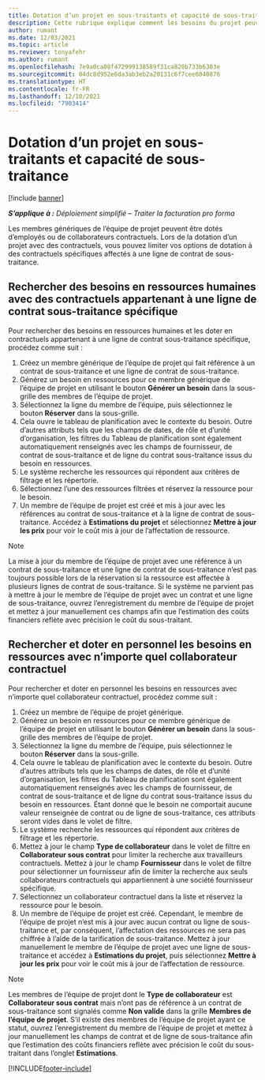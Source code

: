```yaml
---
title: Dotation d’un projet en sous-traitants et capacité de sous-traitance
description: Cette rubrique explique comment les besoins du projet peuvent être satisfaits à l’aide de collaborateurs contractuels ou d’une capacité sous-traitée dans Microsoft Dynamics 365 Project Operations.
author: rumant
ms.date: 12/03/2021
ms.topic: article
ms.reviewer: tonyafehr
ms.author: rumant
ms.openlocfilehash: 7e9a0ca08f472999138589f31ca820b733b6303e
ms.sourcegitcommit: 04dc8d952e6da3ab3eb2a20131c6f7cee6040876
ms.translationtype: HT
ms.contentlocale: fr-FR
ms.lasthandoff: 12/10/2021
ms.locfileid: "7903414"
---
```

# <a name="staffing-a-project-with-contract-workers-and-subcontracted-capacity"></a>Dotation d’un projet en sous-traitants et capacité de sous-traitance

[!include [banner](../../includes/dataverse-preview.md)]

_**S’applique à :** Déploiement simplifié – Traiter la facturation pro forma_

Les membres génériques de l’équipe de projet peuvent être dotés d’employés ou de collaborateurs contractuels. Lors de la dotation d’un projet avec des contractuels, vous pouvez limiter vos options de dotation à des contractuels spécifiques affectés à une ligne de contrat de sous-traitance. 

## <a name="search-for-staff-resource-requirements-with-contract-workers-that-belong-to-a-specific-subcontract-line"></a>Rechercher des besoins en ressources humaines avec des contractuels appartenant à une ligne de contrat sous-traitance spécifique

Pour rechercher des besoins en ressources humaines et les doter en contractuels appartenant à une ligne de contrat sous-traitance spécifique, procédez comme suit :

1. Créez un membre générique de l’équipe de projet qui fait référence à un contrat de sous-traitance et une ligne de contrat de sous-traitance.
2. Générez un besoin en ressources pour ce membre générique de l’équipe de projet en utilisant le bouton **Générer un besoin** dans la sous-grille des membres de l’équipe de projet.
3. Sélectionnez la ligne du membre de l’équipe, puis sélectionnez le bouton **Réserver** dans la sous-grille. 
4. Cela ouvre le tableau de planification avec le contexte du besoin. Outre d’autres attributs tels que les champs de dates, de rôle et d’unité d’organisation, les filtres du Tableau de planification sont également automatiquement renseignés avec les champs de fournisseur, de contrat de sous-traitance et de ligne du contrat sous-traitance issus du besoin en ressources.
5. Le système recherche les ressources qui répondent aux critères de filtrage et les répertorie. 
6. Sélectionnez l’une des ressources filtrées et réservez la ressource pour le besoin. 
7. Un membre de l’équipe de projet est créé et mis à jour avec les références au contrat de sous-traitance et à la ligne de contrat de sous-traitance. Accédez à **Estimations du projet** et sélectionnez **Mettre à jour les prix** pour voir le coût mis à jour de l’affectation de ressource. 

> [!NOTE]
> La mise à jour du membre de l’équipe de projet avec une référence à un contrat de sous-traitance et une ligne de contrat de sous-traitance n’est pas toujours possible lors de la réservation si la ressource est affectée à plusieurs lignes de contrat de sous-traitance. Si le système ne parvient pas à mettre à jour le membre de l’équipe de projet avec un contrat et une ligne de sous-traitance, ouvrez l’enregistrement du membre de l’équipe de projet et mettez à jour manuellement ces champs afin que l’estimation des coûts financiers reflète avec précision le coût du sous-traitant.

## <a name="search-for-and-staff-resource-requirements-with-any-contract-worker"></a>Rechercher et doter en personnel les besoins en ressources avec n’importe quel collaborateur contractuel

Pour rechercher et doter en personnel les besoins en ressources avec n’importe quel collaborateur contractuel, procédez comme suit :

1. Créez un membre de l’équipe de projet générique.
2. Générez un besoin en ressources pour ce membre générique de l’équipe de projet en utilisant le bouton **Générer un besoin** dans la sous-grille des membres de l’équipe de projet.
3. Sélectionnez la ligne du membre de l’équipe, puis sélectionnez le bouton **Réserver** dans la sous-grille. 
4. Cela ouvre le tableau de planification avec le contexte du besoin. Outre d’autres attributs tels que les champs de dates, de rôle et d’unité d’organisation, les filtres du Tableau de planification sont également automatiquement renseignés avec les champs de fournisseur, de contrat de sous-traitance et de ligne du contrat sous-traitance issus du besoin en ressources. Étant donné que le besoin ne comportait aucune valeur renseignée de contrat ou de ligne de sous-traitance, ces attributs seront vides dans le volet de filtre.
5. Le système recherche les ressources qui répondent aux critères de filtrage et les répertorie.
6. Mettez à jour le champ **Type de collaborateur** dans le volet de filtre en **Collaborateur sous contrat** pour limiter la recherche aux travailleurs contractuels. Mettez à jour le champ **Fournisseur** dans le volet de filtre pour sélectionner un fournisseur afin de limiter la recherche aux seuls collaborateurs contractuels qui appartiennent à une société fournisseur spécifique.
7. Sélectionnez un collaborateur contractuel dans la liste et réservez la ressource pour le besoin.
8. Un membre de l’équipe de projet est créé. Cependant, le membre de l’équipe de projet n’est mis à jour avec aucun contrat ou ligne de sous-traitance et, par conséquent, l’affectation des ressources ne sera pas chiffrée à l’aide de la tarification de sous-traitance. Mettez à jour manuellement le membre de l’équipe de projet avec une ligne de sous-traitance et accédez à **Estimations du projet**, puis sélectionnez **Mettre à jour les prix** pour voir le coût mis à jour de l’affectation de ressource.

> [!NOTE]
> Les membres de l’équipe de projet dont le **Type de collaborateur** est **Collaborateur sous contrat** mais n’ont pas de référence à un contrat de sous-traitance sont signalés comme **Non valide** dans la grille **Membres de l’équipe de projet**. S’il existe des membres de l’équipe de projet ayant ce statut, ouvrez l’enregistrement du membre de l’équipe de projet et mettez à jour manuellement les champs de contrat et de ligne de sous-traitance afin que l’estimation des coûts financiers reflète avec précision le coût du sous-traitant dans l’onglet **Estimations**. 


[!INCLUDE[footer-include](../../includes/footer-banner.md)]
